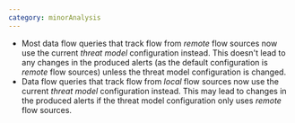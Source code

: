 ```yaml
---
category: minorAnalysis
---
```

* Most data flow queries that track flow from *remote* flow sources now use the current *threat model* configuration instead. This doesn't lead to any changes in the produced alerts (as the default configuration is *remote* flow sources) unless the threat model configuration is changed.
* Data flow queries that track flow from *local* flow sources now use the current *threat model* configuration instead. This may lead to changes in the produced alerts if the threat model configuration only uses *remote* flow sources.
